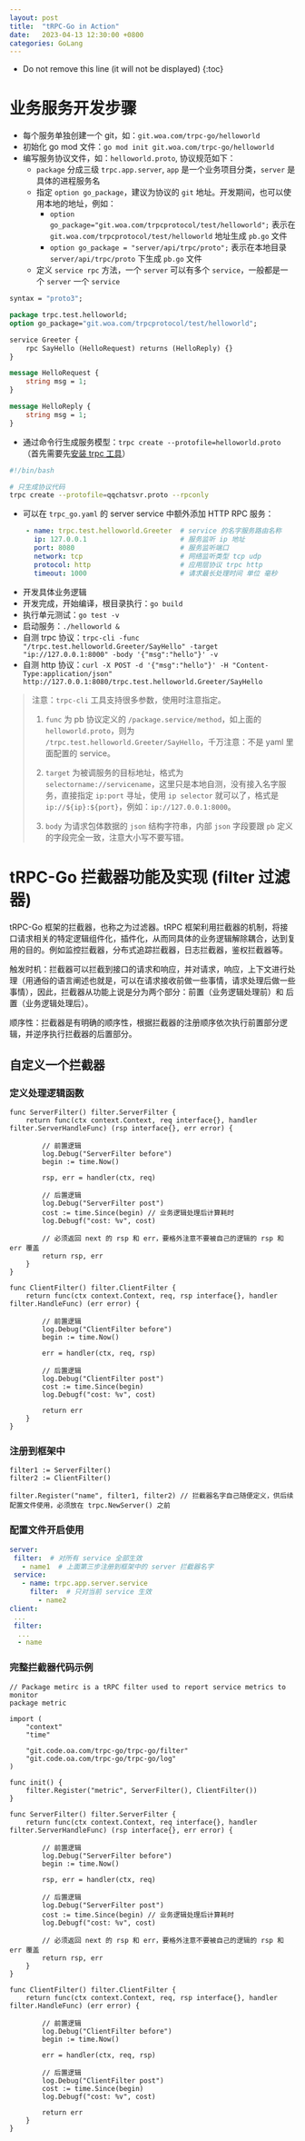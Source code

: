 ```yaml
---
layout: post
title:  "tRPC-Go in Action"
date:   2023-04-13 12:30:00 +0800
categories: GoLang
---
```


* Do not remove this line (it will not be displayed)
{:toc}


# 业务服务开发步骤

* 每个服务单独创建一个 git，如：`git.woa.com/trpc-go/helloworld`
* 初始化 go mod 文件：`go mod init git.woa.com/trpc-go/helloworld`
* 编写服务协议文件，如：`helloworld.proto`, 协议规范如下：
    * `package` 分成三级 `trpc.app.server`, `app` 是一个业务项目分类，`server` 是具体的进程服务名
    * 指定 `option go_package`，建议为协议的 `git` 地址。开发期间，也可以使用本地的地址，例如：
      + `option go_package="git.woa.com/trpcprotocol/test/helloworld";` 表示在 `git.woa.com/trpcprotocol/test/helloworld` 地址生成 `pb.go` 文件
      + `option go_package = "server/api/trpc/proto";` 表示在本地目录 `server/api/trpc/proto` 下生成 `pb.go` 文件
    * 定义 `service rpc` 方法，一个 `server` 可以有多个 `service`，一般都是一个 `server` 一个 `service`

``` proto
syntax = "proto3";

package trpc.test.helloworld;
option go_package="git.woa.com/trpcprotocol/test/helloworld";

service Greeter {
    rpc SayHello (HelloRequest) returns (HelloReply) {}
}

message HelloRequest {
    string msg = 1;
}

message HelloReply {
    string msg = 1;
}
```

* 通过命令行生成服务模型：`trpc create --protofile=helloworld.proto`（首先需要先[安装 trpc 工具](https://git.woa.com/trpc-go/trpc-go-cmdline)）

``` bash
#!/bin/bash

# 只生成协议代码
trpc create --protofile=qqchatsvr.proto --rpconly
```

* 可以在 `trpc_go.yaml` 的 server service 中额外添加 HTTP RPC 服务：

``` yaml
    - name: trpc.test.helloworld.Greeter  # service 的名字服务路由名称
      ip: 127.0.0.1                       # 服务监听 ip 地址
      port: 8080                          # 服务监听端口
      network: tcp                        # 网络监听类型 tcp udp
      protocol: http                      # 应用层协议 trpc http
      timeout: 1000                       # 请求最长处理时间 单位 毫秒
```

* 开发具体业务逻辑
* 开发完成，开始编译，根目录执行：`go build`
* 执行单元测试：`go test -v`
* 启动服务：`./helloworld &`
* 自测 trpc 协议：`trpc-cli -func "/trpc.test.helloworld.Greeter/SayHello" -target "ip://127.0.0.1:8000" -body '{"msg":"hello"}' -v`
* 自测 http 协议：`curl -X POST -d '{"msg":"hello"}' -H "Content-Type:application/json" http://127.0.0.1:8080/trpc.test.helloworld.Greeter/SayHello`

> 注意：`trpc-cli` 工具支持很多参数，使用时注意指定。
>
> 1. `func` 为 pb 协议定义的 `/package.service/method`，如上面的 `helloworld.proto`，则为 `/trpc.test.helloworld.Greeter/SayHello`，千万注意：不是 yaml 里面配置的 service。
>
> 2. `target` 为被调服务的目标地址，格式为 `selectorname://servicename`，这里只是本地自测，没有接入名字服务，直接指定 `ip:port` 寻址，使用 `ip selector` 就可以了，格式是 `ip://${ip}:${port}`，例如：`ip://127.0.0.1:8000`。
>
> 3. `body` 为请求包体数据的 `json` 结构字符串，内部 `json` 字段要跟 `pb` 定义的字段完全一致，注意大小写不要写错。


# tRPC-Go 拦截器功能及实现 (filter 过滤器)

tRPC-Go 框架的拦截器，也称之为过滤器。tRPC 框架利用拦截器的机制，将接口请求相关的特定逻辑组件化，插件化，从而同具体的业务逻辑解除耦合，达到复用的目的。例如监控拦截器，分布式追踪拦截器，日志拦截器，鉴权拦截器等。

触发时机：拦截器可以拦截到接口的请求和响应，并对请求，响应，上下文进行处理（用通俗的语言阐述也就是，可以在请求接收前做一些事情，请求处理后做一些事情），因此，拦截器从功能上说是分为两个部分：前置（业务逻辑处理前）和 后置（业务逻辑处理后）。

顺序性：拦截器是有明确的顺序性，根据拦截器的注册顺序依次执行前置部分逻辑，并逆序执行拦截器的后置部分。

## 自定义一个拦截器

### 定义处理逻辑函数

``` golang
func ServerFilter() filter.ServerFilter {
	return func(ctx context.Context, req interface{}, handler filter.ServerHandleFunc) (rsp interface{}, err error) {

		// 前置逻辑
		log.Debug("ServerFilter before")
		begin := time.Now()

		rsp, err = handler(ctx, req)

		// 后置逻辑
		log.Debug("ServerFilter post")
		cost := time.Since(begin) // 业务逻辑处理后计算耗时
		log.Debugf("cost: %v", cost)

		// 必须返回 next 的 rsp 和 err，要格外注意不要被自己的逻辑的 rsp 和 err 覆盖
		return rsp, err
	}
}

func ClientFilter() filter.ClientFilter {
	return func(ctx context.Context, req, rsp interface{}, handler filter.HandleFunc) (err error) {

		// 前置逻辑
		log.Debug("ClientFilter before")
		begin := time.Now()

		err = handler(ctx, req, rsp)

		// 后置逻辑
		log.Debug("ClientFilter post")
		cost := time.Since(begin)
		log.Debugf("cost: %v", cost)

		return err
	}
}
```

### 注册到框架中

``` golang
filter1 := ServerFilter()
filter2 := ClientFilter()

filter.Register("name", filter1, filter2) // 拦截器名字自己随便定义，供后续配置文件使用，必须放在 trpc.NewServer() 之前
```

### 配置文件开启使用

``` yaml
server:
 filter:  # 对所有 service 全部生效
   - name1  # 上面第三步注册到框架中的 server 拦截器名字
 service:
   - name: trpc.app.server.service
     filter:  # 只对当前 service 生效
       - name2
client:
 ...
 filter:
  ...
  - name

```

### 完整拦截器代码示例

``` golang
// Package metirc is a tRPC filter used to report service metrics to monitor
package metric

import (
	"context"
	"time"

	"git.code.oa.com/trpc-go/trpc-go/filter"
	"git.code.oa.com/trpc-go/trpc-go/log"
)

func init() {
	filter.Register("metric", ServerFilter(), ClientFilter())
}

func ServerFilter() filter.ServerFilter {
	return func(ctx context.Context, req interface{}, handler filter.ServerHandleFunc) (rsp interface{}, err error) {

		// 前置逻辑
		log.Debug("ServerFilter before")
		begin := time.Now()

		rsp, err = handler(ctx, req)

		// 后置逻辑
		log.Debug("ServerFilter post")
		cost := time.Since(begin) // 业务逻辑处理后计算耗时
		log.Debugf("cost: %v", cost)

		// 必须返回 next 的 rsp 和 err，要格外注意不要被自己的逻辑的 rsp 和 err 覆盖
		return rsp, err
	}
}

func ClientFilter() filter.ClientFilter {
	return func(ctx context.Context, req, rsp interface{}, handler filter.HandleFunc) (err error) {

		// 前置逻辑
		log.Debug("ClientFilter before")
		begin := time.Now()

		err = handler(ctx, req, rsp)

		// 后置逻辑
		log.Debug("ClientFilter post")
		cost := time.Since(begin)
		log.Debugf("cost: %v", cost)

		return err
	}
}
```